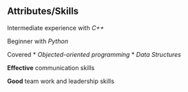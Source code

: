 ## **Attributes/Skills**
Intermediate experience with _C++_ 

Beginner with _Python_

Covered * _Objected-oriented programming_
        * _Data Structures_
        
**Effective** communication skills

**Good** team work and leadership skills
